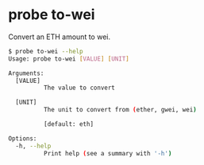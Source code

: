 # probe to-wei

Convert an ETH amount to wei.

```bash
$ probe to-wei --help
Usage: probe to-wei [VALUE] [UNIT]

Arguments:
  [VALUE]
          The value to convert

  [UNIT]
          The unit to convert from (ether, gwei, wei)

          [default: eth]

Options:
  -h, --help
          Print help (see a summary with '-h')
```
